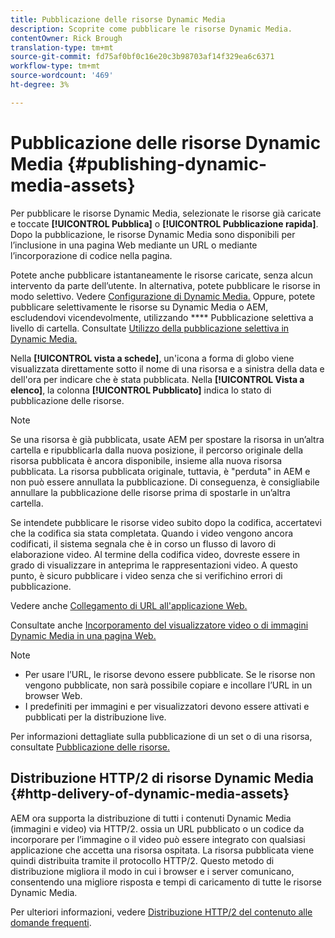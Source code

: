```yaml
---
title: Pubblicazione delle risorse Dynamic Media
description: Scoprite come pubblicare le risorse Dynamic Media.
contentOwner: Rick Brough
translation-type: tm+mt
source-git-commit: fd75af0bf0c16e20c3b98703af14f329ea6c6371
workflow-type: tm+mt
source-wordcount: '469'
ht-degree: 3%

---
```



# Pubblicazione delle risorse Dynamic Media {#publishing-dynamic-media-assets}

Per pubblicare le risorse Dynamic Media, selezionate le risorse già caricate e toccate **[!UICONTROL Pubblica]** o **[!UICONTROL Pubblicazione rapida]**. Dopo la pubblicazione, le risorse Dynamic Media sono disponibili per l’inclusione in una pagina Web mediante un URL o mediante l’incorporazione di codice nella pagina.

Potete anche pubblicare istantaneamente le risorse caricate, senza alcun intervento da parte dell’utente. In alternativa, potete pubblicare le risorse in modo selettivo. Vedere [Configurazione di Dynamic Media.](config-dm.md) Oppure, potete pubblicare selettivamente le risorse su Dynamic Media o AEM, escludendovi vicendevolmente, utilizzando  **** Pubblicazione selettiva a livello di cartella. Consultate [Utilizzo della pubblicazione selettiva in Dynamic Media.](/help/assets/dynamic-media/selective-publishing.md)

Nella **[!UICONTROL vista a schede]**, un&#39;icona a forma di globo viene visualizzata direttamente sotto il nome di una risorsa e a sinistra della data e dell&#39;ora per indicare che è stata pubblicata. Nella **[!UICONTROL Vista a elenco]**, la colonna **[!UICONTROL Pubblicato]** indica lo stato di pubblicazione delle risorse.

>[!NOTE]
>
>Se una risorsa è già pubblicata, usate AEM per spostare la risorsa in un’altra cartella e ripubblicarla dalla nuova posizione, il percorso originale della risorsa pubblicata è ancora disponibile, insieme alla nuova risorsa pubblicata. La risorsa pubblicata originale, tuttavia, è &quot;perduta&quot; in AEM e non può essere annullata la pubblicazione. Di conseguenza, è consigliabile annullare la pubblicazione delle risorse prima di spostarle in un’altra cartella.

Se intendete pubblicare le risorse video subito dopo la codifica, accertatevi che la codifica sia stata completata. Quando i video vengono ancora codificati, il sistema segnala che è in corso un flusso di lavoro di elaborazione video. Al termine della codifica video, dovreste essere in grado di visualizzare in anteprima le rappresentazioni video. A questo punto, è sicuro pubblicare i video senza che si verifichino errori di pubblicazione.

Vedere anche [Collegamento di URL all&#39;applicazione Web.](linking-urls-to-yourwebapplication.md)

Consultate anche [Incorporamento del visualizzatore video o di immagini Dynamic Media in una pagina Web.](embed-code.md)

>[!NOTE]
>
>* Per usare l’URL, le risorse devono essere pubblicate. Se le risorse non vengono pubblicate, non sarà possibile copiare e incollare l’URL in un browser Web.
>* I predefiniti per immagini e per visualizzatori devono essere attivati e pubblicati per la distribuzione live.

>



Per informazioni dettagliate sulla pubblicazione di un set o di una risorsa, consultate [Pubblicazione delle risorse.](/help/assets/manage-digital-assets.md)

## Distribuzione HTTP/2 di risorse Dynamic Media {#http-delivery-of-dynamic-media-assets}

AEM ora supporta la distribuzione di tutti i contenuti Dynamic Media (immagini e video) via HTTP/2. ossia un URL pubblicato o un codice da incorporare per l’immagine o il video può essere integrato con qualsiasi applicazione che accetta una risorsa ospitata. La risorsa pubblicata viene quindi distribuita tramite il protocollo HTTP/2. Questo metodo di distribuzione migliora il modo in cui i browser e i server comunicano, consentendo una migliore risposta e tempi di caricamento di tutte le risorse Dynamic Media.

Per ulteriori informazioni, vedere [Distribuzione HTTP/2 del contenuto alle domande frequenti](/help/assets/dynamic-media/http2faq.md).
<!--this md file used to reside under sites-administering-->
